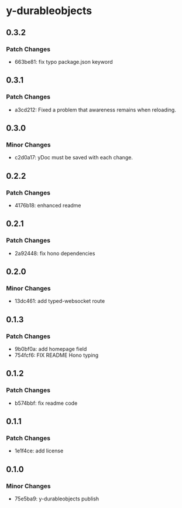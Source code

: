 # y-durableobjects

## 0.3.2

### Patch Changes

- 663be81: fix typo package.json keyword

## 0.3.1

### Patch Changes

- a3cd212: Fixed a problem that awareness remains when reloading.

## 0.3.0

### Minor Changes

- c2d0a17: yDoc must be saved with each change.

## 0.2.2

### Patch Changes

- 4176b18: enhanced readme

## 0.2.1

### Patch Changes

- 2a92448: fix hono dependencies

## 0.2.0

### Minor Changes

- 13dc461: add typed-websocket route

## 0.1.3

### Patch Changes

- 9b0bf0a: add homepage field
- 754fcf6: FIX README Hono typing

## 0.1.2

### Patch Changes

- b574bbf: fix readme code

## 0.1.1

### Patch Changes

- 1e1f4ce: add license

## 0.1.0

### Minor Changes

- 75e5ba9: y-durableobjects publish
